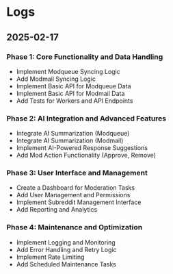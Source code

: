 # Logs

## 2025-02-17

### Phase 1: Core Functionality and Data Handling

- Implement Modqueue Syncing Logic
- Add Modmail Syncing Logic
- Implement Basic API for Modqueue Data
- Implement Basic API for Modmail Data
- Add Tests for Workers and API Endpoints

### Phase 2: AI Integration and Advanced Features

- Integrate AI Summarization (Modqueue)
- Integrate AI Summarization (Modmail)
- Implement AI-Powered Response Suggestions
- Add Mod Action Functionality (Approve, Remove)

### Phase 3: User Interface and Management

- Create a Dashboard for Moderation Tasks
- Add User Management and Permissions
- Implement Subreddit Management Interface
- Add Reporting and Analytics

### Phase 4: Maintenance and Optimization

- Implement Logging and Monitoring
- Add Error Handling and Retry Logic
- Implement Rate Limiting
- Add Scheduled Maintenance Tasks
